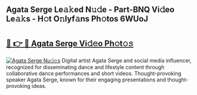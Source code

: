 ## Agata Serge Le𝚊𝚔ed N𝚞𝚍e - Part-BNQ Vi𝚍eo Le𝚊𝚔s - H𝚘t O𝚗lyf𝚊ns Ph𝚘tos 6WUoJ

# <h2><a href="http://hf1oqt.feru.top/?c=Agata+Serge">🔗 👉 🔴 Agata Serge Vi𝚍𝚎o Ph𝚘t𝚘𝚜</a></h2>

[![Agata Serge Nu𝚍𝚎s](https://i.imgur.com/0TWrTi3.gif)](http://hf1oqt.feru.top/?c=Agata+Serge)
Digital artist Agata Serge and social media influencer, recognized for disseminating dance and lifestyle content through collaborative dance performances and short videos. Thought-provoking speaker Agata Serge, known for their engaging presentations and thought-provoking ideas. 
